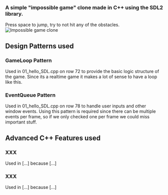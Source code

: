 ### A simple "impossible game" clone made in C++ using the SDL2 library.

Press space to jump, try to not hit any of the obstacles.![Impossible game clone](https://user-images.githubusercontent.com/112474358/232331604-ec1cab35-8a66-4267-adcb-866e22550d64.png)


## Design Patterns used

### GameLoop Pattern
Used in 01_hello_SDL.cpp on row 72 to provide the basic logic structure of the game.
Since its a realtime game it makes a lot of sense to have a loop like this.

### EventQueue Pattern
Used in 01_hello_SDL.cpp on row 78 to handle user inputs and other window events.
Using this pattern is required since there can be multiple events per frame, so if we only checked one per frame we could miss important stuff.

## Advanced C++ Features used

### XXX
Used in [...] because [...]

### XXX
Used in [...] because [...]
